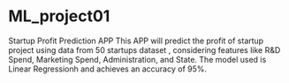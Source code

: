 # ML_project01
Startup Profit Prediction APP
This APP will predict the profit of startup project using data from 50 startups dataset , considering features like R&D Spend, Marketing Spend, Administration, and State. The model used is Linear Regressionh and achieves an accuracy of 95%.
